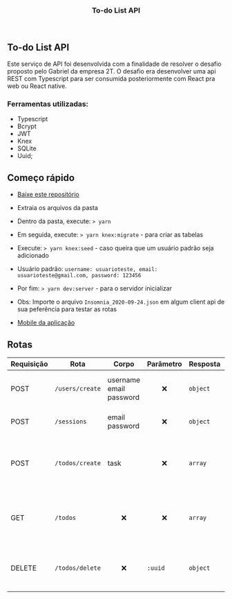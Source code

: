 <p align="center">
</p>
<h3 align="center">To-do List API</h3>
<p align="center">
</p>
<br>

## To-do List API

Este serviço de API foi desenvolvida com a finalidade de resolver o desafio proposto pelo Gabriel da empresa 2T. O desafio era desenvolver uma api REST com Typescript para ser consumida posteriormente com React pra web ou React native.

### Ferramentas utilizadas:

- Typescript
- Bcrypt
- JWT
- Knex
- SQLite
- Uuid;

## Começo rápido

- [Baixe este repositório](https://codeload.github.com/brenoo2018/backend/zip/master)
- Extraia os arquivos da pasta
- Dentro da pasta, execute: `> yarn`
- Em seguida, execute: `> yarn knex:migrate` - para criar as tabelas
- Execute: `> yarn knex:seed` - caso queira que um usuário padrão seja adicionado
- Usuário padrão: `username: usuarioteste, email: usuarioteste@gmail.com, password: 123456 `
- Por fim: `> yarn dev:server` - para o servidor inicializar

- Obs: Importe o arquivo `Insomnia_2020-09-24.json` em algum client api de sua peferência para testar as rotas

- [Mobile da aplicação](https://github.com/brenoo2018/apptodolist)

## Rotas

| Requisição | Rota            | Corpo                        | Parâmetro                    | Resposta | Descrição                                      |
| ---------- | --------------- | ---------------------------- | ---------------------------- | -------- | ---------------------------------------------- |
| POST       | `/users/create` | username email password      | <div align="center">❌</div> | `object` | Rota de criação de usuário                     |
| POST       | `/sessions`     | email password               | <div align="center">❌</div> | `object` | Rota de login do usuário                       |
| POST       | `/todos/create` | task                         | <div align="center">❌</div> | `array`  | Rota de criação de tarefas do usuário logado   |
| GET        | `/todos`        | <div align="center">❌</div> | <div align="center">❌</div> | `array`  | Rota de listagem das tarefas do usuário logado |
| DELETE     | `/todos/delete` | <div align="center">❌</div> | `:uuid`                      | `object` | Rota que deleta a tarefa do usuário logado     |
